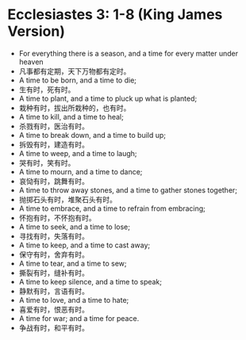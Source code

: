 # Ecclesiastes 3: 1-8 (King James Version)

- For everything there is a season, and a time for every matter under heaven
- 凡事都有定期，天下万物都有定时。
- A time to be born, and a time to die;
- 生有时，死有时。
- A time to plant, and a time to pluck up what is planted;
- 栽种有时，拔出所栽种的，也有时。
- A time to kill, and a time to heal;
- 杀戮有时，医治有时。
- A time to break down, and a time to build up;
- 拆毁有时，建造有时。
- A time to weep, and a time to laugh;
- 哭有时，笑有时。
- A time to mourn, and a time to dance;
- 哀恸有时，跳舞有时。
- A time to throw away stones, and a time to gather stones together;
- 抛掷石头有时，堆聚石头有时。
- A time to embrace, and a time to refrain from embracing;
- 怀抱有时，不怀抱有时。
- A time to seek, and a time to lose;
- 寻找有时，失落有时。
- A time to keep, and a time to cast away;
- 保守有时，舍弃有时。
- A time to tear, and a time to sew;
- 撕裂有时，缝补有时。
- A time to keep silence, and a time to speak;
- 静默有时，言语有时。
- A time to love, and a time to hate;
- 喜爱有时，恨恶有时。
- A time for war; and a time for peace.
- 争战有时，和平有时。